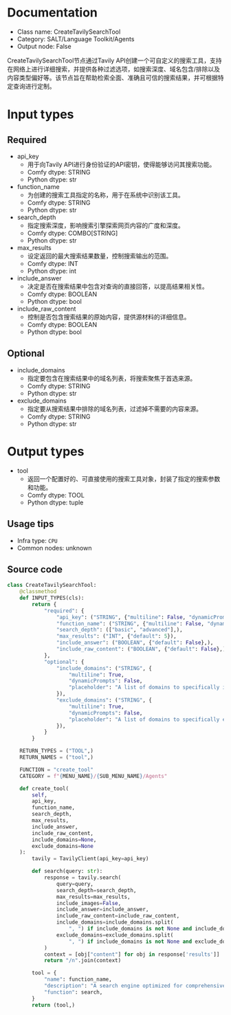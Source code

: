 
# Documentation
- Class name: CreateTavilySearchTool
- Category: SALT/Language Toolkit/Agents
- Output node: False

CreateTavilySearchTool节点通过Tavily API创建一个可自定义的搜索工具，支持在网络上进行详细搜索，并提供各种过滤选项，如搜索深度、域名包含/排除以及内容类型偏好等。该节点旨在帮助检索全面、准确且可信的搜索结果，并可根据特定查询进行定制。

# Input types
## Required
- api_key
    - 用于向Tavily API进行身份验证的API密钥，使得能够访问其搜索功能。
    - Comfy dtype: STRING
    - Python dtype: str
- function_name
    - 为创建的搜索工具指定的名称，用于在系统中识别该工具。
    - Comfy dtype: STRING
    - Python dtype: str
- search_depth
    - 指定搜索深度，影响搜索引擎探索网页内容的广度和深度。
    - Comfy dtype: COMBO[STRING]
    - Python dtype: str
- max_results
    - 设定返回的最大搜索结果数量，控制搜索输出的范围。
    - Comfy dtype: INT
    - Python dtype: int
- include_answer
    - 决定是否在搜索结果中包含对查询的直接回答，以提高结果相关性。
    - Comfy dtype: BOOLEAN
    - Python dtype: bool
- include_raw_content
    - 控制是否包含搜索结果的原始内容，提供源材料的详细信息。
    - Comfy dtype: BOOLEAN
    - Python dtype: bool

## Optional
- include_domains
    - 指定要包含在搜索结果中的域名列表，将搜索聚焦于首选来源。
    - Comfy dtype: STRING
    - Python dtype: str
- exclude_domains
    - 指定要从搜索结果中排除的域名列表，过滤掉不需要的内容来源。
    - Comfy dtype: STRING
    - Python dtype: str

# Output types
- tool
    - 返回一个配置好的、可直接使用的搜索工具对象，封装了指定的搜索参数和功能。
    - Comfy dtype: TOOL
    - Python dtype: tuple


## Usage tips
- Infra type: `CPU`
- Common nodes: unknown


## Source code
```python
class CreateTavilySearchTool:
    @classmethod
    def INPUT_TYPES(cls):
        return {
            "required": {
                "api_key": ("STRING", {"multiline": False, "dynamicPrompts": False, "placeholder": "Tavily API key"}),
                "function_name": ("STRING", {"multiline": False, "dynamicPrompts": False, "default": "tavily_search_tool"}),
                "search_depth": (["basic", "advanced"],),
                "max_results": ("INT", {"default": 5}),
                "include_answer": ("BOOLEAN", {"default": False},),
                "include_raw_content": ("BOOLEAN", {"default": False},),
            },
            "optional": {
                "include_domains": ("STRING", {
                    "multiline": True,
                    "dynamicPrompts": False,
                    "placeholder": "A list of domains to specifically include in the search results. Default is None, which includes all domains. e.g. \"google.com, twitter.com\"",
                }),
                "exclude_domains": ("STRING", {
                    "multiline": True,
                    "dynamicPrompts": False,
                    "placeholder": "A list of domains to specifically exclude from the search results. Default is None, which doesn't exclude any domains. e.g. \"google.com, twitter.com\"",
                }),
            }
        }

    RETURN_TYPES = ("TOOL",)
    RETURN_NAMES = ("tool",)

    FUNCTION = "create_tool"
    CATEGORY = f"{MENU_NAME}/{SUB_MENU_NAME}/Agents"

    def create_tool(
        self,
        api_key,
        function_name,
        search_depth,
        max_results,
        include_answer,
        include_raw_content,
        include_domains=None,
        exclude_domains=None
    ):
        tavily = TavilyClient(api_key=api_key)

        def search(query: str):
            response = tavily.search(
                query=query,
                search_depth=search_depth,
                max_results=max_results,
                include_images=False,
                include_answer=include_answer,
                include_raw_content=include_raw_content,
                include_domains=include_domains.split(
                    ", ") if include_domains is not None and include_domains != "" else None,
                exclude_domains=exclude_domains.split(
                    ", ") if include_domains is not None and exclude_domains != "" else None,
            )
            context = [obj["content"] for obj in response['results']]
            return "/n".join(context)

        tool = {
            "name": function_name,
            "description": "A search engine optimized for comprehensive, accurate, and trusted results. Useful for when you need to answer questions about current events. Input should be a search query.",
            "function": search,
        }
        return (tool,)

```
